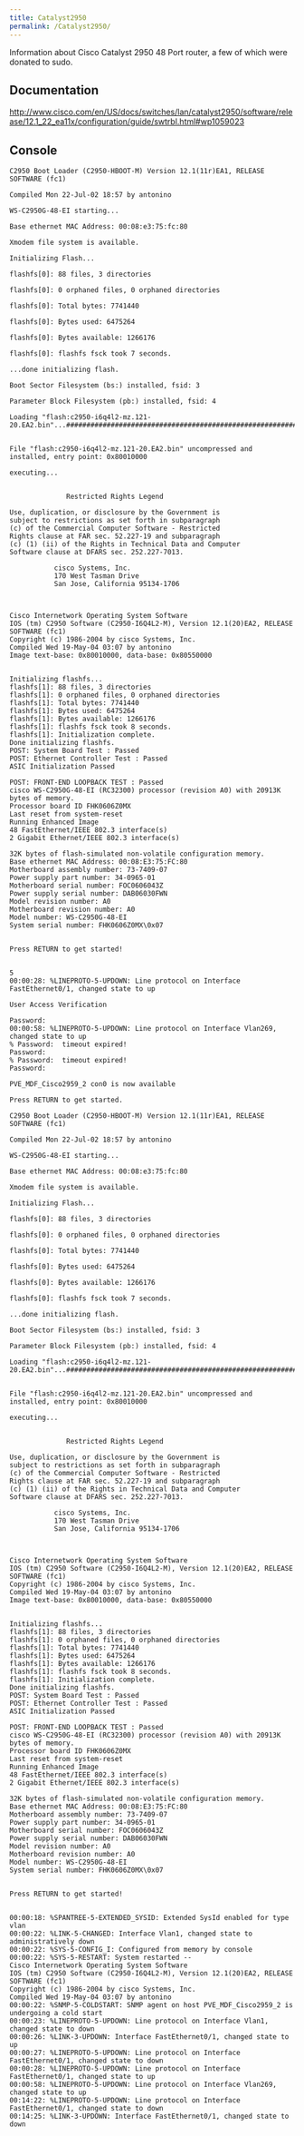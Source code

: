 ```yaml
---
title: Catalyst2950
permalink: /Catalyst2950/
---
```


Information about Cisco Catalyst 2950 48 Port router, a few of which were donated to sudo.

Documentation
-------------

<http://www.cisco.com/en/US/docs/switches/lan/catalyst2950/software/release/12.1_22_ea11x/configuration/guide/swtrbl.html#wp1059023>

Console
-------


    C2950 Boot Loader (C2950-HBOOT-M) Version 12.1(11r)EA1, RELEASE SOFTWARE (fc1)

    Compiled Mon 22-Jul-02 18:57 by antonino

    WS-C2950G-48-EI starting...

    Base ethernet MAC Address: 00:08:e3:75:fc:80

    Xmodem file system is available.

    Initializing Flash...

    flashfs[0]: 88 files, 3 directories

    flashfs[0]: 0 orphaned files, 0 orphaned directories

    flashfs[0]: Total bytes: 7741440

    flashfs[0]: Bytes used: 6475264

    flashfs[0]: Bytes available: 1266176

    flashfs[0]: flashfs fsck took 7 seconds.

    ...done initializing flash.

    Boot Sector Filesystem (bs:) installed, fsid: 3

    Parameter Block Filesystem (pb:) installed, fsid: 4

    Loading "flash:c2950-i6q4l2-mz.121-20.EA2.bin"...#################################################################################################################################################################################################


    File "flash:c2950-i6q4l2-mz.121-20.EA2.bin" uncompressed and installed, entry point: 0x80010000

    executing...


                  Restricted Rights Legend

    Use, duplication, or disclosure by the Government is
    subject to restrictions as set forth in subparagraph
    (c) of the Commercial Computer Software - Restricted
    Rights clause at FAR sec. 52.227-19 and subparagraph
    (c) (1) (ii) of the Rights in Technical Data and Computer
    Software clause at DFARS sec. 252.227-7013.

               cisco Systems, Inc.
               170 West Tasman Drive
               San Jose, California 95134-1706



    Cisco Internetwork Operating System Software
    IOS (tm) C2950 Software (C2950-I6Q4L2-M), Version 12.1(20)EA2, RELEASE SOFTWARE (fc1)
    Copyright (c) 1986-2004 by cisco Systems, Inc.
    Compiled Wed 19-May-04 03:07 by antonino
    Image text-base: 0x80010000, data-base: 0x80550000


    Initializing flashfs...
    flashfs[1]: 88 files, 3 directories
    flashfs[1]: 0 orphaned files, 0 orphaned directories
    flashfs[1]: Total bytes: 7741440
    flashfs[1]: Bytes used: 6475264
    flashfs[1]: Bytes available: 1266176
    flashfs[1]: flashfs fsck took 8 seconds.
    flashfs[1]: Initialization complete.
    Done initializing flashfs.
    POST: System Board Test : Passed
    POST: Ethernet Controller Test : Passed
    ASIC Initialization Passed

    POST: FRONT-END LOOPBACK TEST : Passed
    cisco WS-C2950G-48-EI (RC32300) processor (revision A0) with 20913K bytes of memory.
    Processor board ID FHK0606Z0MX
    Last reset from system-reset
    Running Enhanced Image
    48 FastEthernet/IEEE 802.3 interface(s)
    2 Gigabit Ethernet/IEEE 802.3 interface(s)

    32K bytes of flash-simulated non-volatile configuration memory.
    Base ethernet MAC Address: 00:08:E3:75:FC:80
    Motherboard assembly number: 73-7409-07
    Power supply part number: 34-0965-01
    Motherboard serial number: FOC0606043Z
    Power supply serial number: DAB06030FWN
    Model revision number: A0
    Motherboard revision number: A0
    Model number: WS-C2950G-48-EI
    System serial number: FHK0606Z0MX\0x07


    Press RETURN to get started!


    5
    00:00:28: %LINEPROTO-5-UPDOWN: Line protocol on Interface FastEthernet0/1, changed state to up

    User Access Verification

    Password:
    00:00:58: %LINEPROTO-5-UPDOWN: Line protocol on Interface Vlan269, changed state to up
    % Password:  timeout expired!
    Password:
    % Password:  timeout expired!
    Password:

    PVE_MDF_Cisco2959_2 con0 is now available

    Press RETURN to get started.

    C2950 Boot Loader (C2950-HBOOT-M) Version 12.1(11r)EA1, RELEASE SOFTWARE (fc1)

    Compiled Mon 22-Jul-02 18:57 by antonino

    WS-C2950G-48-EI starting...

    Base ethernet MAC Address: 00:08:e3:75:fc:80

    Xmodem file system is available.

    Initializing Flash...

    flashfs[0]: 88 files, 3 directories

    flashfs[0]: 0 orphaned files, 0 orphaned directories

    flashfs[0]: Total bytes: 7741440

    flashfs[0]: Bytes used: 6475264

    flashfs[0]: Bytes available: 1266176

    flashfs[0]: flashfs fsck took 7 seconds.

    ...done initializing flash.

    Boot Sector Filesystem (bs:) installed, fsid: 3

    Parameter Block Filesystem (pb:) installed, fsid: 4

    Loading "flash:c2950-i6q4l2-mz.121-20.EA2.bin"...#################################################################################################################################################################################################


    File "flash:c2950-i6q4l2-mz.121-20.EA2.bin" uncompressed and installed, entry point: 0x80010000

    executing...


                  Restricted Rights Legend

    Use, duplication, or disclosure by the Government is
    subject to restrictions as set forth in subparagraph
    (c) of the Commercial Computer Software - Restricted
    Rights clause at FAR sec. 52.227-19 and subparagraph
    (c) (1) (ii) of the Rights in Technical Data and Computer
    Software clause at DFARS sec. 252.227-7013.

               cisco Systems, Inc.
               170 West Tasman Drive
               San Jose, California 95134-1706



    Cisco Internetwork Operating System Software
    IOS (tm) C2950 Software (C2950-I6Q4L2-M), Version 12.1(20)EA2, RELEASE SOFTWARE (fc1)
    Copyright (c) 1986-2004 by cisco Systems, Inc.
    Compiled Wed 19-May-04 03:07 by antonino
    Image text-base: 0x80010000, data-base: 0x80550000


    Initializing flashfs...
    flashfs[1]: 88 files, 3 directories
    flashfs[1]: 0 orphaned files, 0 orphaned directories
    flashfs[1]: Total bytes: 7741440
    flashfs[1]: Bytes used: 6475264
    flashfs[1]: Bytes available: 1266176
    flashfs[1]: flashfs fsck took 8 seconds.
    flashfs[1]: Initialization complete.
    Done initializing flashfs.
    POST: System Board Test : Passed
    POST: Ethernet Controller Test : Passed
    ASIC Initialization Passed

    POST: FRONT-END LOOPBACK TEST : Passed
    cisco WS-C2950G-48-EI (RC32300) processor (revision A0) with 20913K bytes of memory.
    Processor board ID FHK0606Z0MX
    Last reset from system-reset
    Running Enhanced Image
    48 FastEthernet/IEEE 802.3 interface(s)
    2 Gigabit Ethernet/IEEE 802.3 interface(s)

    32K bytes of flash-simulated non-volatile configuration memory.
    Base ethernet MAC Address: 00:08:E3:75:FC:80
    Motherboard assembly number: 73-7409-07
    Power supply part number: 34-0965-01
    Motherboard serial number: FOC0606043Z
    Power supply serial number: DAB06030FWN
    Model revision number: A0
    Motherboard revision number: A0
    Model number: WS-C2950G-48-EI
    System serial number: FHK0606Z0MX\0x07


    Press RETURN to get started!


    00:00:18: %SPANTREE-5-EXTENDED_SYSID: Extended SysId enabled for type vlan
    00:00:22: %LINK-5-CHANGED: Interface Vlan1, changed state to administratively down
    00:00:22: %SYS-5-CONFIG_I: Configured from memory by console
    00:00:22: %SYS-5-RESTART: System restarted --
    Cisco Internetwork Operating System Software
    IOS (tm) C2950 Software (C2950-I6Q4L2-M), Version 12.1(20)EA2, RELEASE SOFTWARE (fc1)
    Copyright (c) 1986-2004 by cisco Systems, Inc.
    Compiled Wed 19-May-04 03:07 by antonino
    00:00:22: %SNMP-5-COLDSTART: SNMP agent on host PVE_MDF_Cisco2959_2 is undergoing a cold start
    00:00:23: %LINEPROTO-5-UPDOWN: Line protocol on Interface Vlan1, changed state to down
    00:00:26: %LINK-3-UPDOWN: Interface FastEthernet0/1, changed state to up
    00:00:27: %LINEPROTO-5-UPDOWN: Line protocol on Interface FastEthernet0/1, changed state to down
    00:00:28: %LINEPROTO-5-UPDOWN: Line protocol on Interface FastEthernet0/1, changed state to up
    00:00:58: %LINEPROTO-5-UPDOWN: Line protocol on Interface Vlan269, changed state to up
    00:14:22: %LINEPROTO-5-UPDOWN: Line protocol on Interface FastEthernet0/1, changed state to down
    00:14:25: %LINK-3-UPDOWN: Interface FastEthernet0/1, changed state to down